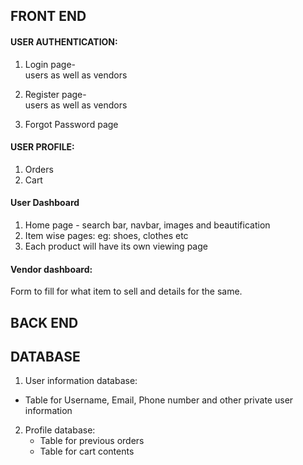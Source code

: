 
## FRONT END


#### USER AUTHENTICATION:
1. Login page-  
  users as well as vendors    
  
1. Register page-  
  users as well as vendors   
  
1. Forgot Password page

#### USER PROFILE:
1. Orders  
1. Cart

#### User Dashboard
1. Home page - search bar, navbar, images and beautification 
1. Item wise pages: eg: shoes, clothes etc
1. Each product will have its own viewing page

#### Vendor dashboard:
Form to fill for what item to sell and details for the same.


## BACK END


## DATABASE

1. User information database:  
  - Table for Username, Email, Phone number and other private user information  
  
2. Profile database:  
      - Table for previous orders 
      - Table for cart contents





<!-- separate database for username password and other things -->
<!-- tight security -->
<!-- database vs file space -->
<!-- convert images to base 64 -->
